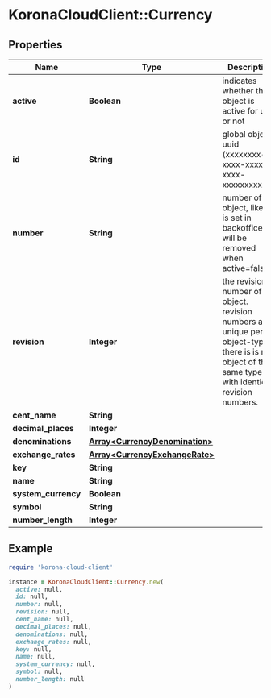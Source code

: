# KoronaCloudClient::Currency

## Properties

| Name | Type | Description | Notes |
| ---- | ---- | ----------- | ----- |
| **active** | **Boolean** | indicates whether the object is active for use or not | [optional][readonly] |
| **id** | **String** | global object uuid (xxxxxxxx-xxxx-xxxx-xxxx-xxxxxxxxxxxx) | [optional] |
| **number** | **String** | number of the object, like it is set in backoffice; will be removed when active&#x3D;false | [optional] |
| **revision** | **Integer** | the revision number of the object. revision numbers are unique per object-type. there is is no object of the same type with identical revision numbers. | [optional][readonly] |
| **cent_name** | **String** |  | [optional] |
| **decimal_places** | **Integer** |  | [optional] |
| **denominations** | [**Array&lt;CurrencyDenomination&gt;**](CurrencyDenomination.md) |  | [optional] |
| **exchange_rates** | [**Array&lt;CurrencyExchangeRate&gt;**](CurrencyExchangeRate.md) |  | [optional] |
| **key** | **String** |  | [optional] |
| **name** | **String** |  | [optional] |
| **system_currency** | **Boolean** |  | [optional] |
| **symbol** | **String** |  | [optional] |
| **number_length** | **Integer** |  | [optional] |

## Example

```ruby
require 'korona-cloud-client'

instance = KoronaCloudClient::Currency.new(
  active: null,
  id: null,
  number: null,
  revision: null,
  cent_name: null,
  decimal_places: null,
  denominations: null,
  exchange_rates: null,
  key: null,
  name: null,
  system_currency: null,
  symbol: null,
  number_length: null
)
```

